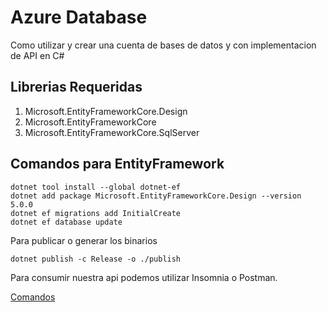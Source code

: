 # Azure Database
Como utilizar y crear una cuenta de bases de datos y con implementacion de API en C#

## Librerias Requeridas

1. Microsoft.EntityFrameworkCore.Design
2. Microsoft.EntityFrameworkCore
3. Microsoft.EntityFrameworkCore.SqlServer

## Comandos para EntityFramework
```b
dotnet tool install --global dotnet-ef
dotnet add package Microsoft.EntityFrameworkCore.Design --version 5.0.0
dotnet ef migrations add InitialCreate
dotnet ef database update
```

Para publicar o generar los binarios

```b
dotnet publish -c Release -o ./publish
````


Para consumir nuestra api podemos utilizar Insomnia o Postman.

[Comandos](https://docs.microsoft.com/en-us/aspnet/core/data/ef-mvc/migrations?view=aspnetcore-5.0)

